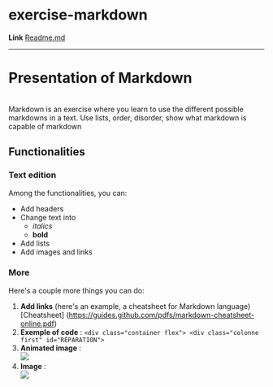 # exercise-markdown

**Link**
<a href="https://github.com/MathisVkg/exercise-markdown/blob/main/README.md">Readme.md</a>

---
# Presentation of Markdown
<br>Markdown is an exercise where you learn to use the different possible markdowns in a text. Use lists, order, disorder, show what markdown is capable of markdown

## Functionalities

### Text edition
Among the functionalities, you can:
* Add headers
* Change text into
  * *italics*
  * **bold**
* Add lists
* Add images and links

### More
Here's a couple more things you can do:
1. **Add links** (here's an example, a cheatsheet for Markdown language)
[Cheatsheet] (https://guides.github.com/pdfs/markdown-cheatsheet-online.pdf)
2. **Exemple of code** : ```<div class="container flex"> <div class="colonne first" id="RÉPARATION">```
3. **Animated image** : <br><img src="https://media.giphy.com/media/WqQhaYyeQ92zgTmRlY/giphy.gif">
4. **Image** : <br><img src="https://cdn.discordapp.com/attachments/794703223868096552/847060907221581834/image0.jpg">

##
